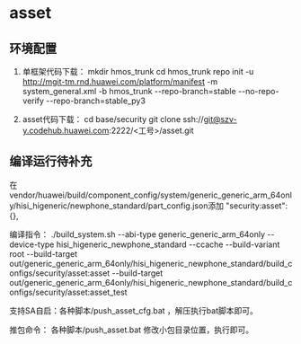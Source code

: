 # asset

## 环境配置
1. 单框架代码下载：
mkdir hmos_trunk
cd hmos_trunk
repo init -u http://mgit-tm.rnd.huawei.com/platform/manifest -m system_general.xml -b hmos_trunk --repo-branch=stable --no-repo-verify --repo-branch=stable_py3

2. asset代码下载：
cd base/security
git clone ssh://git@szv-y.codehub.huawei.com:2222/<工号>/asset.git

## 编译运行待补充
在vendor/huawei/build/component_config/system/generic_generic_arm_64only/hisi_higeneric/newphone_standard/part_config.json添加
"security:asset":{},

编译指令： ./build_system.sh --abi-type generic_generic_arm_64only --device-type hisi_higeneric_newphone_standard --ccache --build-variant root --build-target out/generic_generic_arm_64only/hisi_higeneric_newphone_standard/build_configs/security/asset:asset --build-target out/generic_generic_arm_64only/hisi_higeneric_newphone_standard/build_configs/security/asset:asset_test

支持SA自启：各种脚本/push_asset_cfg.bat ，解压执行bat脚本即可。

推包命令： 各种脚本/push_asset.bat 修改小包目录位置，执行即可。